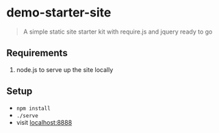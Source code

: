 # demo-starter-site

> A simple static site starter kit with require.js and jquery ready to go

## Requirements

1. node.js to serve up the site locally

## Setup

- `npm install`
- `./serve`
- visit [localhost:8888](http://localhost:8888)
